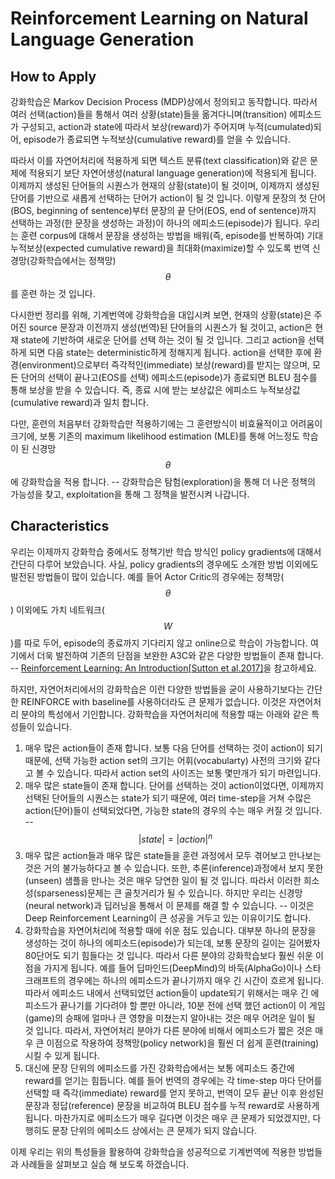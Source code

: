 # Reinforcement Learning on Natural Language Generation

## How to Apply

강화학습은 Markov Decision Process (MDP)상에서 정의되고 동작합니다. 따라서 여러 선택(action)들을 통해서 여러 상황(state)들을 옮겨다니며(transition) 에피소드가 구성되고, action과 state에 따라서 보상(reward)가 주어지며 누적(cumulated)되어, episode가 종료되면 누적보상(cumulative reward)를 얻을 수 있습니다.

따라서 이를 자연어처리에 적용하게 되면 텍스트 분류(text classification)와 같은 문제에 적용되기 보단 자연어생성(natural language generation)에 적용되게 됩니다. 이제까지 생성된 단어들의 시퀀스가 현재의 상황(state)이 될 것이며, 이제까지 생성된 단어를 기반으로 새롭게 선택하는 단어가 action이 될 것 입니다. 이렇게 문장의 첫 단어(BOS, beginning of sentence)부터 문장의 끝 단어(EOS, end of sentence)까지 선택하는 과정(한 문장을 생성하는 과정)이 하나의 에피소드(episode)가 됩니다. 우리는 훈련 corpus에 대해서 문장을 생성하는 방법을 배워(즉, episode를 반복하여) 기대누적보상(expected cumulative reward)을 최대화(maximize)할 수 있도록 번역 신경망(강화학습에서는 정책망) $$\theta$$를 훈련 하는 것 입니다.

다시한번 정리를 위해, 기계번역에 강화학습을 대입시켜 보면, 현재의 상황(state)은 주어진 source 문장과 이전까지 생성(번역)된 단어들의 시퀀스가 될 것이고, action은 현재 state에 기반하여 새로운 단어를 선택 하는 것이 될 것 입니다. 그리고 action을 선택하게 되면 다음 state는 deterministic하게 정해지게 됩니다. action을 선택한 후에 환경(environment)으로부터 즉각적인(immediate) 보상(reward)를 받지는 않으며, 모든 단어의 선택이 끝나고(EOS를 선택) 에피소드(episode)가 종료되면 BLEU 점수를 통해 보상을 받을 수 있습니다. 즉, 종료 시에 받는 보상값은 에피소드 누적보상값(cumulative reward)과 일치 합니다.

다만, 훈련의 처음부터 강화학습만 적용하기에는 그 훈련방식이 비효율적이고 어려움이 크기에, 보통 기존의 maximum likelihood estimation (MLE)를 통해 어느정도 학습이 된 신경망 $$\theta$$에 강화학습을 적용 합니다. -- 강화학습은 탐험(exploration)을 통해 더 나은 정책의 가능성을 찾고, exploitation을 통해 그 정책을 발전시켜 나갑니다.

## Characteristics

우리는 이제까지 강화학습 중에서도 정책기반 학습 방식인 policy gradients에 대해서 간단히 다루어 보았습니다. 사실, policy gradients의 경우에도 소개한 방법 이외에도 발전된 방법들이 많이 있습니다. 예를 들어 Actor Critic의 경우에는 정책망($$\theta$$) 이외에도 가치 네트워크($$W$$)를 따로 두어, episode의 종료까지 기다리지 않고 online으로 학습이 가능합니다. 여기에서 더욱 발전하여 기존의 단점을 보완한 A3C와 같은 다양한 방법들이 존재 합니다. -- [Reinforcement Learning: An Introduction[Sutton et al.2017]](http://www.incompleteideas.net/book/bookdraft2017nov5.pdf)을 참고하세요.

하지만, 자연어처리에서의 강화학습은 이런 다양한 방법들을 굳이 사용하기보다는 간단한 REINFORCE with baseline를 사용하더라도 큰 문제가 없습니다. 이것은 자연어처리 분야의 특성에서 기인합니다. 강화학습을 자연어처리에 적용할 때는 아래와 같은 특성들이 있습니다.

1. 매우 많은 action들이 존재 합니다. 보통 다음 단어를 선택하는 것이 action이 되기 때문에, 선택 가능한 action set의 크기는 어휘(vocabularty) 사전의 크기와 같다고 볼 수 있습니다. 따라서 action set의 사이즈는 보통 몇만개가 되기 마련입니다.
1. 매우 많은 state들이 존재 합니다. 단어를 선택하는 것이 action이었다면, 이제까지 선택된 단어들의 시퀀스는 state가 되기 때문에, 여러 time-step을 거쳐 수많은 action(단어)들이 선택되었다면, 가능한 state의 경우의 수는 매우 커질 것 입니다. --  $$|state|=|action|^n$$
1. 매우 많은 action들과 매우 많은 state들을 훈련 과정에서 모두 겪어보고 만나보는 것은 거의 불가능하다고 볼 수 있습니다. 또한, 추론(inference)과정에서 보지 못한(unseen) 샘플을 만나는 것은 매우 당연한 일이 될 것 입니다. 따라서 이러한 희소성(sparseness)문제는 큰 골칫거리가 될 수 있습니다. 하지만 우리는 신경망(neural network)과 딥러닝을 통해서 이 문제를 해결 할 수 있습니다. -- 이것은 Deep Reinforcement Learning이 큰 성공을 거두고 있는 이유이기도 합니다.
1. 강화학습을 자연어처리에 적용할 때에 쉬운 점도 있습니다. 대부분 하나의 문장을 생성하는 것이 하나의 에피소드(episode)가 되는데, 보통 문장의 길이는 길어봤자 80단어도 되기 힘들다는 것 입니다. 따라서 다른 분야의 강화학습보다 훨씬 쉬운 이점을 가지게 됩니다. 예를 들어 딥마인드(DeepMind)의 바둑(AlphaGo)이나 스타크래프트의 경우에는 하나의 에피소드가 끝나기까지 매우 긴 시간이 흐르게 됩니다. 따라서 에피소드 내에서 선택되었던 action들이 update되기 위해서는 매우 긴 에피소드가 끝나기를 기다려야 할 뿐만 아니라, 10분 전에 선택 했던 action이 이 게임(game)의 승패에 얼마나 큰 영향을 미쳤는지 알아내는 것은 매우 어려운 일이 될 것 입니다. 따라서, 자연어처리 분야가 다른 분야에 비해서 에피소드가 짧은 것은 매우 큰 이점으로 작용하여 정책망(policy network)을 훨씬 더 쉽게 훈련(training)시킬 수 있게 됩니다.
1. 대신에 문장 단위의 에피소드를 가진 강화학습에서는 보통 에피소드 중간에 reward를 얻기는 힘듭니다. 예를 들어 번역의 경우에는 각 time-step 마다 단어를 선택할 때 즉각(immediate) reward를 얻지 못하고, 번역이 모두 끝난 이후 완성된 문장과 정답(reference) 문장을 비교하여 BLEU 점수를 누적 reward로 사용하게 됩니다. 마찬가지로 에피소드가 매우 길다면 이것은 매우 큰 문제가 되었겠지만, 다행히도 문장 단위의 에피소드 상에서는 큰 문제가 되지 않습니다.

이제 우리는 위의 특성들을 활용하여 강화학습을 성공적으로 기계번역에 적용한 방법들과 사례들을 살펴보고 실습 해 보도록 하겠습니다.